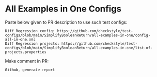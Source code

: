 # All Examples in One Configs
Paste below given to PR description to use such test configs:
```
Diff Regression config: https://github.com/checkstyle/test-configs/blob/main/SimplifyBooleanReturn/all-examples-in-one/config-all-in-one.xml
Diff Regression projects: https://github.com/checkstyle/test-configs/blob/main/SimplifyBooleanReturn/all-examples-in-one/list-of-projects.properties
```
Make comment in PR:
```
Github, generate report
```
